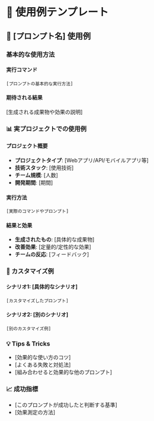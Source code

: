 # 📝 使用例テンプレート

## 🎯 [プロンプト名] 使用例

### 基本的な使用方法

#### 実行コマンド
```
[プロンプトの基本的な実行方法]
```

#### 期待される結果
[生成される成果物や効果の説明]

### 📊 実プロジェクトでの使用例

#### プロジェクト概要
- **プロジェクトタイプ**: [Webアプリ/API/モバイルアプリ等]
- **技術スタック**: [使用技術]
- **チーム規模**: [人数]
- **開発期間**: [期間]

#### 実行方法
```
[実際のコマンドやプロンプト]
```

#### 結果と効果
- **生成されたもの**: [具体的な成果物]
- **改善効果**: [定量的/定性的な効果]
- **チームの反応**: [フィードバック]

### 🎯 カスタマイズ例

#### シナリオ1: [具体的なシナリオ]
```
[カスタマイズしたプロンプト]
```

#### シナリオ2: [別のシナリオ]
```
[別のカスタマイズ例]
```

### 💡 Tips & Tricks
- [効果的な使い方のコツ]
- [よくある失敗と対処法]
- [組み合わせると効果的な他のプロンプト]

### 📈 成功指標
- [このプロンプトが成功したと判断する基準]
- [効果測定の方法]